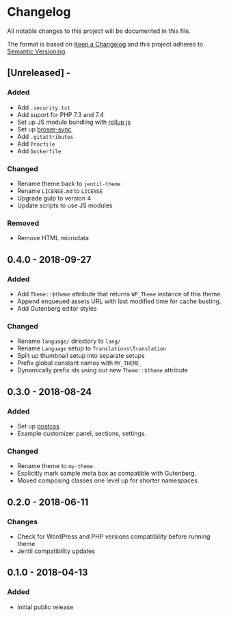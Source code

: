 # Changelog

All notable changes to this project will be documented in this file.

The format is based on [Keep a Changelog](http://keepachangelog.com/en/1.0.0/)
and this project adheres to [Semantic Versioning](http://semver.org/spec/v2.0.0.html).

## [Unreleased] -

### Added
- Add `.security.txt`
- Add suport for PHP 7.3 and 7.4
- Set up JS module bundling with [rollup js](https://rollupjs.org)
- Set up [broser-sync](https://www.browsersync.io)
- Add `.gitattributes`
- Add `Procfile`
- Add `Dockerfile`

### Changed
- Rename theme back to `jentil-theme`
- Rename `LICENSE.md` to `LICENSE`
- Upgrade gulp to version 4
- Update scripts to use JS modules

### Removed
- Remove HTML microdata

## 0.4.0 - 2018-09-27

### Added
- Add `Theme::$theme` attribute that returns `WP_Theme` instance of this theme.
- Append enqueued assets URL with last modified time for cache busting.
- Add Gutenberg editor styles

### Changed
- Rename `language/` directory to `lang/`
- Rename `Language` setup to `Translations\Translation`
- Split up thumbnail setup into separate setups
- Prefix global constant names with `MY_THEME_`
- Dynamically prefix ids using our new `Theme::$theme` attribute

## 0.3.0 - 2018-08-24

### Added
- Set up [postcss](https://postcss.org)
- Example customizer panel, sections, settings.

### Changed
- Rename theme to `my-theme`
- Explicitly mark sample meta box as compatible with Gutenberg.
- Moved composing classes one level up for shorter namespaces

## 0.2.0 - 2018-06-11

### Changes
- Check for WordPress and PHP versions compatibility before running theme
- Jentil compatibility updates

## 0.1.0 - 2018-04-13

### Added
- Initial public release
